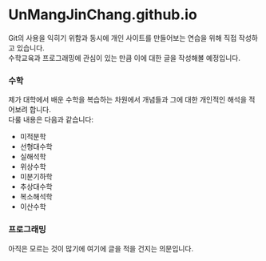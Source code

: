 # UnMangJinChang.github.io
Git의 사용을 익히기 위함과 동시에 개인 사이트를 만들어보는 연습을 위해 직접 작성하고 있습니다.<br>
수학교육과 프로그래밍에 관심이 있는 만큼 이에 대한 글을 작성해볼 예정입니다.<br>

<h3>수학</h3>
제가 대학에서 배운 수학을 복습하는 차원에서 개념들과 그에 대한 개인적인 해석을 적어보려 합니다.<br>
다룰 내용은 다음과 같습니다:<br>
<ul>
  <li>미적분학</li>
  <li>선형대수학</li>
  <li>실해석학</li>
  <li>위상수학</li>
  <li>미분기하학</li>
  <li>추상대수학</li>
  <li>복소해석학</li>
  <li>이산수학</li>
</ul>

<h3>프로그래밍</h3>
아직은 모르는 것이 많기에 여기에 글을 적을 건지는 의문입니다.
